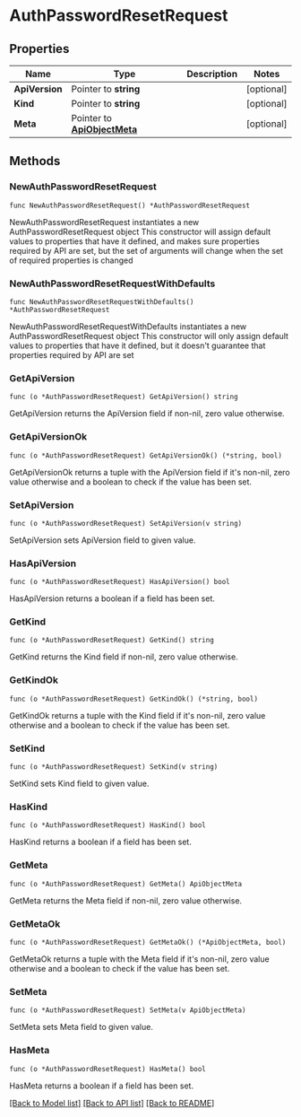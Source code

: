 # AuthPasswordResetRequest

## Properties

Name | Type | Description | Notes
------------ | ------------- | ------------- | -------------
**ApiVersion** | Pointer to **string** |  | [optional] 
**Kind** | Pointer to **string** |  | [optional] 
**Meta** | Pointer to [**ApiObjectMeta**](apiObjectMeta.md) |  | [optional] 

## Methods

### NewAuthPasswordResetRequest

`func NewAuthPasswordResetRequest() *AuthPasswordResetRequest`

NewAuthPasswordResetRequest instantiates a new AuthPasswordResetRequest object
This constructor will assign default values to properties that have it defined,
and makes sure properties required by API are set, but the set of arguments
will change when the set of required properties is changed

### NewAuthPasswordResetRequestWithDefaults

`func NewAuthPasswordResetRequestWithDefaults() *AuthPasswordResetRequest`

NewAuthPasswordResetRequestWithDefaults instantiates a new AuthPasswordResetRequest object
This constructor will only assign default values to properties that have it defined,
but it doesn't guarantee that properties required by API are set

### GetApiVersion

`func (o *AuthPasswordResetRequest) GetApiVersion() string`

GetApiVersion returns the ApiVersion field if non-nil, zero value otherwise.

### GetApiVersionOk

`func (o *AuthPasswordResetRequest) GetApiVersionOk() (*string, bool)`

GetApiVersionOk returns a tuple with the ApiVersion field if it's non-nil, zero value otherwise
and a boolean to check if the value has been set.

### SetApiVersion

`func (o *AuthPasswordResetRequest) SetApiVersion(v string)`

SetApiVersion sets ApiVersion field to given value.

### HasApiVersion

`func (o *AuthPasswordResetRequest) HasApiVersion() bool`

HasApiVersion returns a boolean if a field has been set.

### GetKind

`func (o *AuthPasswordResetRequest) GetKind() string`

GetKind returns the Kind field if non-nil, zero value otherwise.

### GetKindOk

`func (o *AuthPasswordResetRequest) GetKindOk() (*string, bool)`

GetKindOk returns a tuple with the Kind field if it's non-nil, zero value otherwise
and a boolean to check if the value has been set.

### SetKind

`func (o *AuthPasswordResetRequest) SetKind(v string)`

SetKind sets Kind field to given value.

### HasKind

`func (o *AuthPasswordResetRequest) HasKind() bool`

HasKind returns a boolean if a field has been set.

### GetMeta

`func (o *AuthPasswordResetRequest) GetMeta() ApiObjectMeta`

GetMeta returns the Meta field if non-nil, zero value otherwise.

### GetMetaOk

`func (o *AuthPasswordResetRequest) GetMetaOk() (*ApiObjectMeta, bool)`

GetMetaOk returns a tuple with the Meta field if it's non-nil, zero value otherwise
and a boolean to check if the value has been set.

### SetMeta

`func (o *AuthPasswordResetRequest) SetMeta(v ApiObjectMeta)`

SetMeta sets Meta field to given value.

### HasMeta

`func (o *AuthPasswordResetRequest) HasMeta() bool`

HasMeta returns a boolean if a field has been set.


[[Back to Model list]](../README.md#documentation-for-models) [[Back to API list]](../README.md#documentation-for-api-endpoints) [[Back to README]](../README.md)


